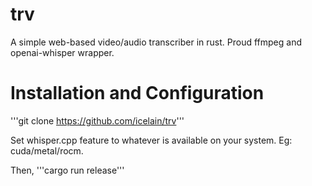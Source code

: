 # trv

A simple web-based video/audio transcriber in rust. Proud ffmpeg and openai-whisper wrapper.

# Installation and Configuration
'''git clone https://github.com/icelain/trv'''

Set whisper.cpp feature to whatever is available on your system. Eg: cuda/metal/rocm.

Then,
'''cargo run release'''
